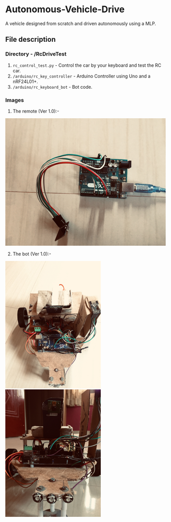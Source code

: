 # Autonomous-Vehicle-Drive
A vehicle designed from scratch and driven autonomously using a MLP.

## File description

### Directory - /RcDriveTest

1. `rc_control_test.py` - Control the car by your keyboard and test the RC car.
2. `/arduino/rc_key_controller` - Arduino Controller using Uno and a nRF24L01+.
3. `/arduino/rc_keyboard_bot` - Bot code.

### Images 

1. The remote (Ver 1.0):- 

<img src="images/IMG-1457.jpg" height="400" alt="Screenshot"/> 

2. The bot (Ver 1.0):-

<img src="images/IMG-1464.jpg" height="400" alt="Screenshot"/> 

<img src="images/IMG-1462.jpg" height="400" alt="Screenshot"/> 
